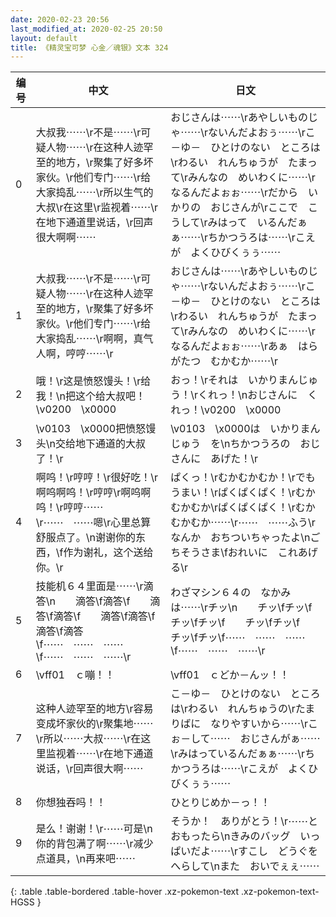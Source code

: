 ```yaml
---
date: 2020-02-23 20:56
last_modified_at: 2020-02-25 20:50
layout: default
title: 《精灵宝可梦 心金／魂银》文本 324
---
```

| 编号 | 中文 | 日文 |
| ---- | ---- | ---- |
| 0 | 大叔我⋯⋯\r不是⋯⋯\r可疑人物⋯⋯\r在这种人迹罕至的地方，\r聚集了好多坏家伙。\r他们专门⋯⋯\r给大家捣乱⋯⋯\r所以生气的大叔\r在这里\r监视着⋯⋯\r在地下通道里说话，\r回声很大啊啊⋯⋯ | おじさんは⋯⋯\rあやしいものじゃ⋯⋯\rないんだよおぅ⋯⋯\rこ－ゆ－　ひとけのない　ところは\rわるい　れんちゅうが　たまって\rみんなの　めいわくに⋯⋯\rなるんだよぉぉ⋯⋯\rだから　いかりの　おじさんが\rここで　こうして\rみはって　いるんだぁぁ⋯⋯\rちかつうろは⋯⋯\rこえが　よくひびくぅぅ⋯⋯ |
| 1 | 大叔我⋯⋯\r不是⋯⋯\r可疑人物⋯⋯\r在这种人迹罕至的地方，\r聚集了好多坏家伙。\r他们专门⋯⋯\r给大家捣乱⋯⋯\r啊啊，真气人啊，哼哼⋯⋯\r | おじさんは⋯⋯\rあやしいものじゃ⋯⋯\rないんだよおぅ⋯⋯\rこ－ゆ－　ひとけのない　ところは\rわるい　れんちゅうが　たまって\rみんなの　めいわくに⋯⋯\rなるんだよぉぉ⋯⋯\rあぁ　はらがたつ　むかむか⋯⋯\r |
| 2 | 哦！\r这是愤怒馒头！\r给我！\n把这个给大叔吧！\v0200　\x0000 | おっ！\rそれは　いかりまんじゅう！\rくれっ！\nおじさんに　くれっ！\v0200　\x0000 |
| 3 | \v0103　\x0000把愤怒馒头\n交给地下通道的大叔了！\r | \v0103　\x0000は　いかりまんじゅう　を\nちかつうろの　おじさんに　あげた！\r |
| 4 | 啊呜！\r哼哼！\r很好吃！\r啊呜啊呜！\r哼哼\r啊呜啊呜！\r哼哼⋯⋯\r⋯⋯　⋯⋯嗯\r心里总算舒服点了。\n谢谢你的东西，\f作为谢礼，这个送给你。\r | ぱくっ！\rむかむかむか！\rでも　うまい！\rぱくぱくぱく！\rむかむかむか\rぱくぱくぱく！\rむかむかむか⋯⋯\r⋯⋯　⋯⋯ふう\rなんか　おちついちゃったよ\nごちそうさま\fおれいに　これあげる\r |
| 5 | 技能机６４里面是⋯⋯\r滴答\n　　滴答\f滴答\f　　滴答\f滴答\f　　滴答\f滴答\f　　滴答\f滴答\f⋯⋯　⋯⋯　⋯⋯\f⋯⋯　⋯⋯　⋯⋯\r | わざマシン６４の　なかみは⋯⋯\rチッ\n　　チッ\fチッ\f　　チッ\fチッ\f　　チッ\fチッ\f　　チッ\fチッ\f⋯⋯　⋯⋯　⋯⋯\f⋯⋯　⋯⋯　⋯⋯\r |
| 6 | \vff01　ｃ嘣！！ | \vff01　ｃどか－んッ！！ |
| 7 | 这种人迹罕至的地方\r容易变成坏家伙的\r聚集地⋯⋯\r所以⋯⋯大叔⋯⋯\r在这里监视着⋯⋯\r在地下通道说话，\r回声很大啊⋯⋯ | こ－ゆ－　ひとけのない　ところは\rわるい　れんちゅうの\rたまりばに　なりやすいから⋯⋯\rこぉ－して⋯⋯　おじさんがぁ⋯⋯\rみはっているんだぁぁ⋯⋯\rちかつうろは⋯⋯\rこえが　よくひびくぅぅ⋯⋯ |
| 8 | 你想独吞吗！！ | ひとりじめか－っ！！ |
| 9 | 是么！谢谢！\r⋯⋯可是\n你的背包满了啊⋯⋯\r减少点道具，\n再来吧⋯⋯ | そうか！　ありがとう！\r⋯⋯と　おもったら\nきみのバッグ　いっぱいだよ⋯⋯\rすこし　どうぐを　へらして\nまた　おいでぇぇ⋯⋯ |
{: .table .table-bordered .table-hover .xz-pokemon-text .xz-pokemon-text-HGSS }